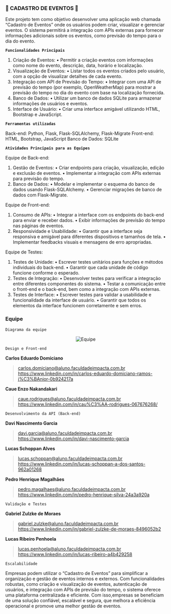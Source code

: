 ### **🎪 CADASTRO DE EVENTOS 🎪**

Este projeto tem como objetivo desenvolver uma aplicação web chamada “Cadastro de Eventos” onde os usuários podem criar, visualizar e gerenciar eventos. O sistema permitirá a integração com APIs externas para fornecer informações adicionais sobre os eventos, como previsão do tempo para o dia do evento.

**`Funcionalidades Principais`**

1.	Criação de Eventos:
	•	Permitir a criação eventos com informações como nome do evento, descrição, data, horário e localização.
2.	Visualização de Eventos:
	•	Listar todos os eventos criados pelo usuário, com a opção de visualizar detalhes de cada evento.
3.	Integração com API de Previsão do Tempo:
	•	Integrar com uma API de previsão do tempo (por exemplo, OpenWeatherMap) para mostrar a previsão do tempo no dia do evento com base na localização fornecida.
4.	Banco de Dados:
	•	Utilizar um banco de dados SQLite para armazenar informações de usuários e eventos.
5.	Interface de Usuário:
	•	Criar uma interface amigável utilizando HTML, Bootstrap e JavaScript.


**`Ferramentas utilizadas`**

Back-end: Python, Flask, Flask-SQLAlchemy, Flask-Migrate
Front-end: HTML, Bootstrap, JavaScript
Banco de Dados: SQLite


**`Atividades Principais para as Equipes`**

Equipe de Back-end:

1.	Gestão de Eventos:
	•	Criar endpoints para criação, visualização, edição e exclusão de eventos.
	•	Implementar a integração com APIs externas para previsão do tempo.
2.	Banco de Dados:
	•	Modelar e implementar o esquema do banco de dados usando Flask-SQLAlchemy.
	•	Gerenciar migrações de banco de dados com Flask-Migrate.

Equipe de Front-end:

1.	Consumo de APIs:
	•	Integrar a interface com os endpoints do back-end para enviar e receber dados.
	•	Exibir informações de previsão do tempo nas páginas de eventos.
2.	Responsividade e Usabilidade:
	•	Garantir que a interface seja responsiva e amigável para diferentes dispositivos e tamanhos de tela.
	•	Implementar feedbacks visuais e mensagens de erro apropriadas.

Equipe de Testes:

1.	Testes de Unidade:
	•	Escrever testes unitários para funções e métodos individuais do back-end.
	•	Garantir que cada unidade de código funcione conforme o esperado.
2.	Testes de Integração:
	•	Desenvolver testes para verificar a integração entre diferentes componentes do sistema.
	•	Testar a comunicação entre o front-end e o back-end, bem como a integração com APIs externas.
3.	Testes de Interface:
	•	Escrever testes para validar a usabilidade e funcionalidade da interface de usuário.
	•	Garantir que todos os elementos da interface funcionem corretamente e sem erros.

### **Equipe**
`Diagrama da equipe`

<div align="center">
<img src="https://github.com/pedrxhenriq/Projeto-Eventos/assets/160677825/37101396-9af1-4ee7-a0e9-425f77b85a42" alt="Equipe" />
</div>

`Design e Front-end`

**Carlos Eduardo Domiciano** 

>carlos.domiciano@aluno.faculdadeimpacta.com.br
><br>
>https://www.linkedin.com/in/carlos-eduardo-domiciano-ramos-j%C3%BAnior-0b924217a

**Caue Enzo Nakandakari**

>caue.rodrigues@aluno.faculdadeimpacta.com.br
><br>
>https://www.linkedin.com/in/cau%C3%AA-rodrigues-067676268/

`Desenvolvimento da API (Back-end)`

**Davi Nascimento Garcia**

>davi.garcia@aluno.faculdadeimpacta.com.br
><br>
>https://www.linkedin.com/in/davi-nascimento-garcia

**Lucas Schoppan Alves**

>lucas.schoppan@aluno.faculdadeimpacta.com.br
><br>
>https://www.linkedin.com/in/lucas-schoppan-a-dos-santos-962a01268

**Pedro Henrique Magalhães**

>pedro.magalhaes@aluno.faculdadeimpacta.com.br
><br>
>https://www.linkedin.com/in/pedro-henrique-silva-24a3a920a

`Validação e Testes`

**Gabriel Zulzke de Moraes**

>gabriel.zulzke@aluno.faculdadeimpacta.com.br
><br>
>https://www.linkedin.com/in/gabriel-zulzke-de-moraes-8496052b2

**Lucas Ribeiro Penhoela**

>lucas.penhoela@aluno.faculdadeimpacta.com.br
><br>
>https://www.linkedin.com/in/lucas-ribeiro-a4b429258

`Escalabilidade`

Empresas podem utilizar o “Cadastro de Eventos” para simplificar a organização e gestão de eventos internos e externos. Com funcionalidades robustas, como criação e visualização de eventos, autenticação de usuários, e integração com APIs de previsão do tempo, o sistema oferece uma plataforma centralizada e eficiente. Com isso,empresas se beneficiam de uma solução confiável, escalável e segura, que melhora a eficiência operacional e promove uma melhor gestão de eventos.
